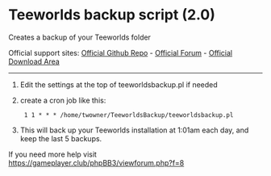 # Teeworlds backup script (2.0)
Creates a backup of your Teeworlds folder

Official support sites: [Official Github Repo](https://github.com/fstltna/TeeworldsBackup) - [Official Forum](https://gameplayer.club/index.php/forum/utilities)  - [Official Download Area](https://gameplayer.club/index.php/downloads/category/13-teeworlds)

---

1. Edit the settings at the top of teeworldsbackup.pl if needed
2. create a cron job like this:

        1 1 * * * /home/twowner/TeeworldsBackup/teeworldsbackup.pl

3. This will back up your Teeworlds installation at 1:01am each day, and keep the last 5 backups.

If you need more help visit https://gameplayer.club/phpBB3/viewforum.php?f=8
